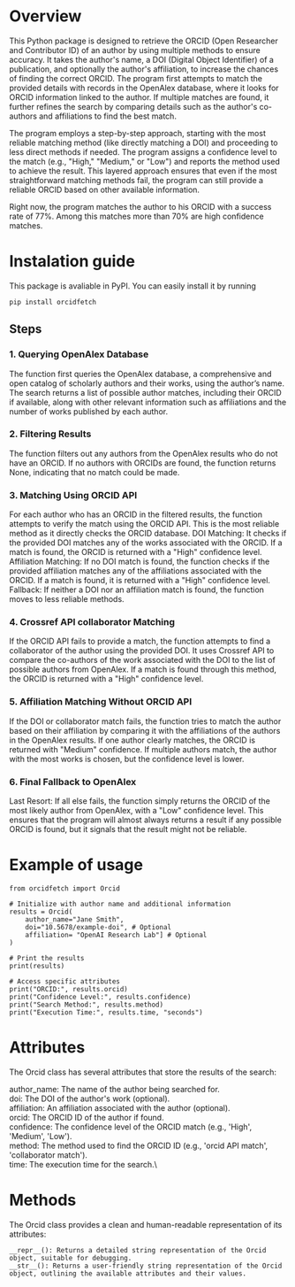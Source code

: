 # Overview

This Python package is designed to retrieve the ORCID (Open Researcher and Contributor ID) of an author by using multiple methods to ensure accuracy. It takes the author's name, a DOI (Digital Object Identifier) of a publication, and optionally the author's affiliation, to increase the chances of finding the correct ORCID. The program first attempts to match the provided details with records in the OpenAlex database, where it looks for ORCID information linked to the author. If multiple matches are found, it further refines the search by comparing details such as the author's co-authors and affiliations to find the best match.

The program employs a step-by-step approach, starting with the most reliable matching method (like directly matching a DOI) and proceeding to less direct methods if needed. The program assigns a confidence level to the match (e.g., "High," "Medium," or "Low") and reports the method used to achieve the result. This layered approach ensures that even if the most straightforward matching methods fail, the program can still provide a reliable ORCID based on other available information.

Right now, the program matches the author to his ORCID with a success rate of 77%. Among this matches more than 70%  are high confidence matches.

# Instalation guide

This package is avaliable in PyPI. You can easily install it by running

```
pip install orcidfetch
```

## Steps

###  1. Querying OpenAlex Database

The function first queries the OpenAlex database, a comprehensive and open catalog of scholarly authors and their works, using the author’s name.
The search returns a list of possible author matches, including their ORCID if available, along with other relevant information such as affiliations and the number of works published by each author.

### 2. Filtering Results

The function filters out any authors from the OpenAlex results who do not have an ORCID.
If no authors with ORCIDs are found, the function returns None, indicating that no match could be made.

### 3. Matching Using ORCID API

For each author who has an ORCID in the filtered results, the function attempts to verify the match using the ORCID API. This is the most reliable method as it directly checks the ORCID database.
DOI Matching: It checks if the provided DOI matches any of the works associated with the ORCID. If a match is found, the ORCID is returned with a "High" confidence level.
Affiliation Matching: If no DOI match is found, the function checks if the provided affiliation matches any of the affiliations associated with the ORCID. If a match is found, it is returned with a "High" confidence level.
Fallback: If neither a DOI nor an affiliation match is found, the function moves to less reliable methods.

### 4. Crossref API collaborator Matching

If the ORCID API fails to provide a match, the function attempts to find a collaborator of the author using the provided DOI. It uses Crossref API to compare the co-authors of the work associated with the DOI to the list of possible authors from OpenAlex. If a match is found through this method, the ORCID is returned with a "High" confidence level.

### 5. Affiliation Matching Without ORCID API

If the DOI or collaborator match fails, the function tries to match the author based on their affiliation by comparing it with the affiliations of the authors in the OpenAlex results.
If one author clearly matches, the ORCID is returned with "Medium" confidence. If multiple authors match, the author with the most works is chosen, but the confidence level is lower.

### 6. Final Fallback to OpenAlex

Last Resort: If all else fails, the function simply returns the ORCID of the most likely author from OpenAlex, with a "Low" confidence level. This ensures that the program will almost always returns a result if any possible ORCID is found, but it signals that the result might not be reliable.


# Example of usage


```
from orcidfetch import Orcid

# Initialize with author name and additional information
results = Orcid(
    author_name="Jane Smith",
    doi="10.5678/example-doi", # Optional
    affiliation= "OpenAI Research Lab"] # Optional
)

# Print the results
print(results)

# Access specific attributes
print("ORCID:", results.orcid)
print("Confidence Level:", results.confidence)
print("Search Method:", results.method)
print("Execution Time:", results.time, "seconds")

```


# Attributes

The Orcid class has several attributes that store the results of the search:

author_name: The name of the author being searched for.\
doi: The DOI of the author's work (optional).\
affiliation: An affiliation associated with the author (optional).\
orcid: The ORCID ID of the author if found.\
confidence: The confidence level of the ORCID match (e.g., 'High', 'Medium', 'Low').\
method: The method used to find the ORCID ID (e.g., 'orcid API match', 'collaborator match').\
time: The execution time for the search.\



# Methods

The Orcid class provides a clean and human-readable representation of its attributes:

```
__repr__(): Returns a detailed string representation of the Orcid object, suitable for debugging.
__str__(): Returns a user-friendly string representation of the Orcid object, outlining the available attributes and their values.
```
